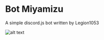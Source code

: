 # Bot Miyamizu

A simple discord.js bot written by Legion1053

![alt text](https://cdn.glitch.com/6cb92f63-8862-4223-91b7-2e146f1b9a65%2Fmsh3.png?1555601136185=250x250)

